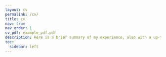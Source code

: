 ```yaml
---
layout: cv
permalink: /cv/
title: cv
nav: true
nav_order: 1
cv_pdf: example_pdf.pdf
description: Here is a brief summary of my experience, also with a up-to-date PDF version.
toc:
  sidebar: left
---
```

